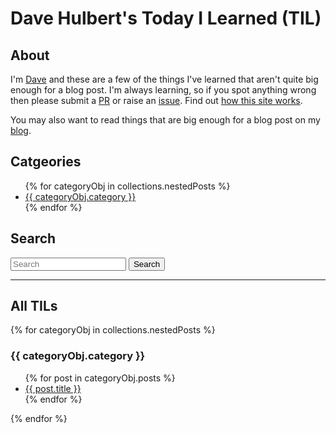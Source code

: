 # Dave Hulbert's Today I Learned (TIL)

## About

I'm [Dave](https://dave.engineer/) and these are a few of the things
I've learned that aren't quite big enough for a blog post.
I'm always learning, so if you spot anything wrong then please submit a
[PR](https://github.com/dave1010/til/pulls) or raise an [issue](https://github.com/dave1010/til/issues).
Find out [how this site works](til/how-this-works/).

You may also want to read things that are big enough for a blog post
on my [blog](https://blog.dave.engineer/).

## Catgeories

<ul class="tags">
{% for categoryObj in collections.nestedPosts %}
<li><a href="#cat-{{ categoryObj.category }}">{{ categoryObj.category }}</a></li> {% endfor %}

</ul>

## Search

<form action="https://github.com/search" method="get" onsubmit="this.q.value = 'repo:dave1010/til ' + this.q.value; return true;">
    <input type="hidden" name="type" value="code">
    <input type="text" name="q" placeholder="Search">
    <input type="submit" value="Search">
</form>

---

<!-- TODO: add this into README.md automatically -->

## All TILs

{% for categoryObj in collections.nestedPosts %}
  <h3 id="cat-{{ categoryObj.category }}">{{ categoryObj.category }}</h3>
  <ul>
    {% for post in categoryObj.posts %}
      <li><a href="{{ post.url }}">{{ post.title }}</a></li>{% endfor %}
  </ul>
{% endfor %}
